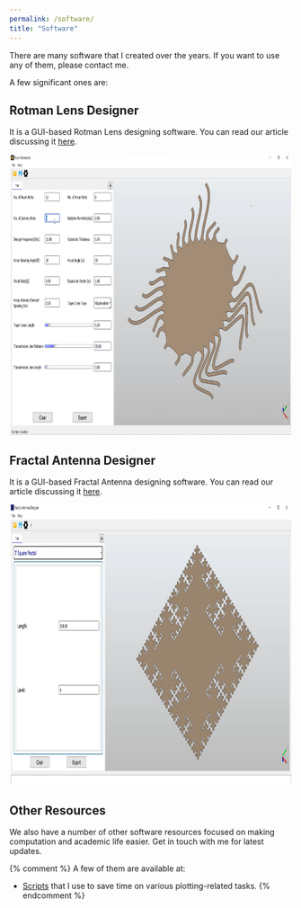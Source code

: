```yaml
---
permalink: /software/
title: "Software"
---
```


There are many software that I created over the years. If you want to use any of them, please contact me.

A few significant ones are:

## Rotman Lens Designer

It is a GUI-based Rotman Lens designing software. You can read our article discussing it [here](https://doi.org/10.1109/WAMS54719.2022.9848103).

<p align="center">
  <img src="/images/software/rotman-lens-designer.png" height="500px" width="500px" />
</p>


## Fractal Antenna Designer

It is a GUI-based Fractal Antenna designing software. You can read our article discussing it [here](https://doi.org/10.1109/WAMS54719.2022.9848384).

<p align="center">
  <img src="/images/software/fractal-antenna-designer.png" height="500px" width="500px" />
</p>


## Other Resources

We also have a number of other software resources focused on making computation and academic life easier. Get in touch with me for latest updates.

{% comment %}
A few of them are available at:
- [Scripts](https://github.com/ravikumararya/Scripts) that I use to save time on various plotting-related tasks.
{% endcomment %}
